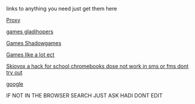 links to anything you need just get them here

[Proxy](https://freecodecamp.cf/)

[games gladihopers](https://gladihoppers.github.io/)

[Games Shadowgames](https://shadowgmes.github.io/)

[Games like a lot ect ](https://tylerpalko.github.io/)

[Skiovox a hack for school chromebooks dose not work in sms or fms dont try out ](https://www.youtube.com/watch?v=sD2E5mOeD-4&t=3s)

[google](google.com)

IF NOT IN THE BROWSER SEARCH JUST ASK HADI DONT EDIT

